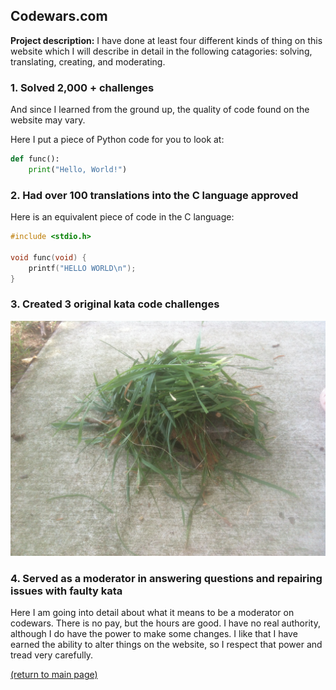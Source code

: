 ## Codewars.com

**Project description:** I have done at least four different kinds of thing on this website which I will describe in detail in the following catagories: solving, translating, creating, and moderating.

### 1. Solved 2,000 + challenges

And since I learned from the ground up, the quality of code found on the website may vary.

Here I put a piece of Python code for you to look at:

```python
def func():
    print("Hello, World!")
```

### 2. Had over 100 translations into the C language approved

Here is an equivalent piece of code in the C language:

```c
#include <stdio.h>

void func(void) {
    printf("HELLO WORLD\n");
}
```

### 3. Created 3 original kata code challenges

<img src="images/grass pile.JPG"/>

### 4. Served as a moderator in answering questions and repairing issues with faulty kata

Here I am going into detail about what it means to be a moderator on codewars. There is no pay, but the hours are good. I have no real authority, although I do have the power to make some changes. I like that I have earned the ability to alter things on the website, so I respect that power and tread very carefully. 

<a href="https://rowcased.github.io/">(return to main page)</a>

<!-- For more details see [GitHub Flavored Markdown](https://guides.github.com/features/mastering-markdown/). -->


